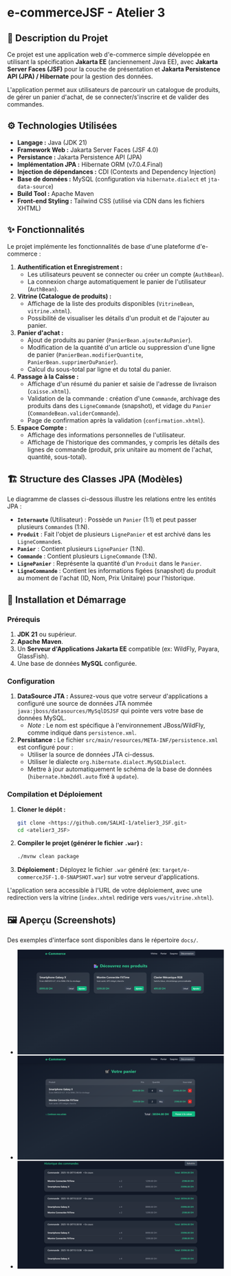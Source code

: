 ﻿# e-commerceJSF - Atelier 3

## 📖 Description du Projet

Ce projet est une application web d'e-commerce simple développée en utilisant la spécification **Jakarta EE** (anciennement Java EE), avec **Jakarta Server Faces (JSF)** pour la couche de présentation et **Jakarta Persistence API (JPA) / Hibernate** pour la gestion des données.

L'application permet aux utilisateurs de parcourir un catalogue de produits, de gérer un panier d'achat, de se connecter/s'inscrire et de valider des commandes.

## ⚙️ Technologies Utilisées

* **Langage :** Java (JDK 21)
* **Framework Web :** Jakarta Server Faces (JSF 4.0)
* **Persistance :** Jakarta Persistence API (JPA)
* **Implémentation JPA :** Hibernate ORM (v7.0.4.Final)
* **Injection de dépendances :** CDI (Contexts and Dependency Injection)
* **Base de données :** MySQL (configuration via `hibernate.dialect` et `jta-data-source`)
* **Build Tool :** Apache Maven
* **Front-end Styling :** Tailwind CSS (utilisé via CDN dans les fichiers XHTML)

## ✨ Fonctionnalités

Le projet implémente les fonctionnalités de base d'une plateforme d'e-commerce :

1.  **Authentification et Enregistrement :**
    * Les utilisateurs peuvent se connecter ou créer un compte (`AuthBean`).
    * La connexion charge automatiquement le panier de l'utilisateur (`AuthBean`).
2.  **Vitrine (Catalogue de produits) :**
    * Affichage de la liste des produits disponibles (`VitrineBean`, `vitrine.xhtml`).
    * Possibilité de visualiser les détails d'un produit et de l'ajouter au panier.
3.  **Panier d'achat :**
    * Ajout de produits au panier (`PanierBean.ajouterAuPanier`).
    * Modification de la quantité d'un article ou suppression d'une ligne de panier (`PanierBean.modifierQuantite`, `PanierBean.supprimerDuPanier`).
    * Calcul du sous-total par ligne et du total du panier.
4.  **Passage à la Caisse :**
    * Affichage d'un résumé du panier et saisie de l'adresse de livraison (`caisse.xhtml`).
    * Validation de la commande : création d'une `Commande`, archivage des produits dans des `LigneCommande` (snapshot), et vidage du `Panier` (`CommandeBean.validerCommande`).
    * Page de confirmation après la validation (`confirmation.xhtml`).
5.  **Espace Compte :**
    * Affichage des informations personnelles de l'utilisateur.
    * Affichage de l'historique des commandes, y compris les détails des lignes de commande (produit, prix unitaire au moment de l'achat, quantité, sous-total).

## 🏗️ Structure des Classes JPA (Modèles)

Le diagramme de classes ci-dessous illustre les relations entre les entités JPA :

* **`Internaute`** (Utilisateur) : Possède un `Panier` (1:1) et peut passer plusieurs `Commande`s (1:N).
* **`Produit`** : Fait l'objet de plusieurs `LignePanier` et est archivé dans les `LigneCommande`s.
* **`Panier`** : Contient plusieurs `LignePanier` (1:N).
* **`Commande`** : Contient plusieurs `LigneCommande` (1:N).
* **`LignePanier`** : Représente la quantité d'un `Produit` dans le `Panier`.
* **`LigneCommande`** : Contient les informations figées (snapshot) du produit au moment de l'achat (ID, Nom, Prix Unitaire) pour l'historique.

## 🚀 Installation et Démarrage

### Prérequis

1.  **JDK 21** ou supérieur.
2.  **Apache Maven**.
3.  Un **Serveur d'Applications Jakarta EE** compatible (ex: WildFly, Payara, GlassFish).
4.  Une base de données **MySQL** configurée.

### Configuration

1.  **DataSource JTA :** Assurez-vous que votre serveur d'applications a configuré une source de données JTA nommée `java:jboss/datasources/MySqlDSJSF` qui pointe vers votre base de données MySQL.
    * *Note :* Le nom est spécifique à l'environnement JBoss/WildFly, comme indiqué dans `persistence.xml`.
2.  **Persistance :** Le fichier `src/main/resources/META-INF/persistence.xml` est configuré pour :
    * Utiliser la source de données JTA ci-dessus.
    * Utiliser le dialecte `org.hibernate.dialect.MySQLDialect`.
    * Mettre à jour automatiquement le schéma de la base de données (`hibernate.hbm2ddl.auto` fixé à `update`).

### Compilation et Déploiement

1.  **Cloner le dépôt :**
    ```bash
    git clone <https://github.com/SALHI-1/atelier3_JSF.git>
    cd <atelier3_JSF>
    ```
2.  **Compiler le projet (générer le fichier `.war`) :**
    ```bash
    ./mvnw clean package
    ```
3.  **Déploiement :** Déployez le fichier `.war` généré (ex: `target/e-commerceJSF-1.0-SNAPSHOT.war`) sur votre serveur d'applications.

L'application sera accessible à l'URL de votre déploiement, avec une redirection vers la vitrine (`index.xhtml` redirige vers `vues/vitrine.xhtml`).

## 🖼️ Aperçu (Screenshots)

Des exemples d'interface sont disponibles dans le répertoire `docs/`.

* ![Vitrine](docs/vitrine.png)
* ![Panier](docs/panier.png)
* ![Commandes](docs/commande.png)


